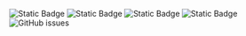 ![Static Badge](https://img.shields.io/badge/blacklists-60-000000) ![Static Badge](https://img.shields.io/badge/blacklisted-2605353-cc0000) ![Static Badge](https://img.shields.io/badge/whitelisted-2245-00CC00) ![Static Badge](https://img.shields.io/badge/streaming_blacklist-28107-000000) ![GitHub issues](https://img.shields.io/github/issues/fabriziosalmi/blacklists)
